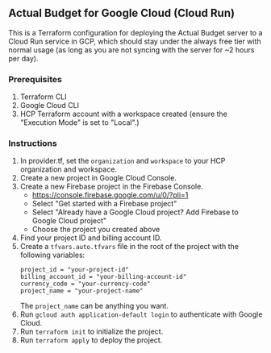 ## Actual Budget for Google Cloud (Cloud Run)

This is a Terraform configuration for deploying the Actual Budget server to a Cloud Run service in GCP, which should stay under the always free tier with normal usage (as long as you are not syncing with the server for ~2 hours per day).

### Prerequisites

1. Terraform CLI
1. Google Cloud CLI
2. HCP Terraform account with a workspace created (ensure the "Execution Mode" is set to "Local".)

### Instructions

1. In provider.tf, set the `organization` and `workspace` to your HCP organization and workspace.
1. Create a new project in Google Cloud Console.
1. Create a new Firebase project in the Firebase Console.
    - https://console.firebase.google.com/u/0/?pli=1
    - Select "Get started with a Firebase project"
    - Select "Already have a Google Cloud project? Add Firebase to Google Cloud project"
    - Choose the project you created above
1. Find your project ID and billing account ID.
1. Create a `tfvars.auto.tfvars` file in the root of the project with the following variables:
    ```hcl
    project_id = "your-project-id"
    billing_account_id = "your-billing-account-id"
    currency_code = "your-currency-code"
    project_name = "your-project-name"
    ```
    The `project_name` can be anything you want.
1. Run `gcloud auth application-default login` to authenticate with Google Cloud.
1. Run `terraform init` to initialize the project.
1. Run `terraform apply` to deploy the project.
